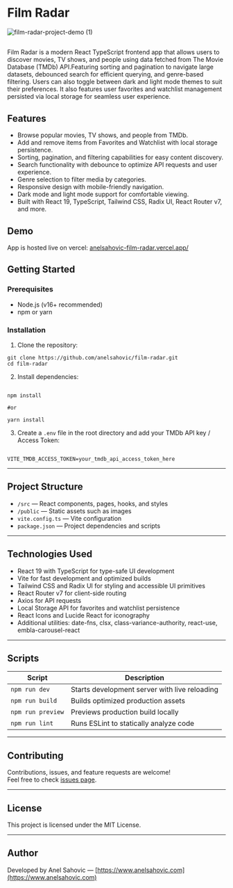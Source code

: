# Film Radar
![film-radar-project-demo (1)](https://github.com/user-attachments/assets/23983769-8ee8-44c0-8fd1-c71bff7ee5fb)

##

Film Radar is a modern React TypeScript frontend app that allows users to discover movies, TV shows, and people using data fetched from The Movie Database (TMDb) API.Featuring sorting and pagination to navigate large datasets, debounced search for efficient querying, and genre-based filtering. Users can also toggle between dark and light mode themes to suit their preferences. It also features user favorites and watchlist management persisted via local storage for seamless user experience.

## Features

- Browse popular movies, TV shows, and people from TMDb.
- Add and remove items from Favorites and Watchlist with local storage persistence.
- Sorting, pagination, and filtering capabilities for easy content discovery.
- Search functionality with debounce to optimize API requests and user experience.
- Genre selection to filter media by categories.
- Responsive design with mobile-friendly navigation.
- Dark mode and light mode support for comfortable viewing.
- Built with React 19, TypeScript, Tailwind CSS, Radix UI, React Router v7, and more.

## Demo

App is hosted live on vercel:
[anelsahovic-film-radar.vercel.app/](https://anelsahovic-film-radar.vercel.app/)

## Getting Started

### Prerequisites

- Node.js (v16+ recommended)
- npm or yarn

### Installation

1. Clone the repository:

```
git clone https://github.com/anelsahovic/film-radar.git
cd film-radar

```

2. Install dependencies:

```

npm install

#or

yarn install

```

3. Create a `.env` file in the root directory and add your TMDb API key / Access Token:

```

VITE_TMDB_ACCESS_TOKEN=your_tmdb_api_access_token_here

```

---

## Project Structure

- `/src` — React components, pages, hooks, and styles
- `/public` — Static assets such as images
- `vite.config.ts` — Vite configuration
- `package.json` — Project dependencies and scripts

---

## Technologies Used

- React 19 with TypeScript for type-safe UI development
- Vite for fast development and optimized builds
- Tailwind CSS and Radix UI for styling and accessible UI primitives
- React Router v7 for client-side routing
- Axios for API requests
- Local Storage API for favorites and watchlist persistence
- React Icons and Lucide React for iconography
- Additional utilities: date-fns, clsx, class-variance-authority, react-use, embla-carousel-react

---

## Scripts

| Script            | Description                                   |
| ----------------- | --------------------------------------------- |
| `npm run dev`     | Starts development server with live reloading |
| `npm run build`   | Builds optimized production assets            |
| `npm run preview` | Previews production build locally             |
| `npm run lint`    | Runs ESLint to statically analyze code        |

---

## Contributing

Contributions, issues, and feature requests are welcome!  
Feel free to check [issues page](https://github.com/anelsahovic/film-radar/issues).

---

## License

This project is licensed under the MIT License.

---

## Author

Developed by Anel Sahovic — [https://www.anelsahovic.com](https://www.anelsahovic.com)
